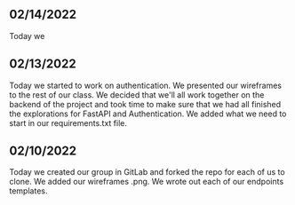 ## 02/14/2022

Today we

## 02/13/2022

Today we started to work on authentication. We presented our wireframes to the rest of our class. We decided that we'll all work together on the backend of the project and took time to make sure that we had all finished the explorations for FastAPI and Authentication. We added what we need to start in our requirements.txt file.

## 02/10/2022

Today we created our group in GitLab and forked the repo for each of us to clone. We added our wireframes .png. We wrote out each of our endpoints templates.
